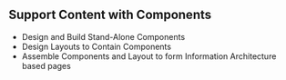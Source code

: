 ## Support Content with Components

* Design and Build Stand-Alone Components
* Design Layouts to Contain Components
* Assemble Components and Layout to form Information Architecture based pages